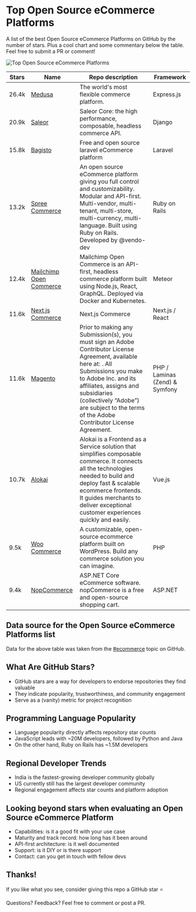 # Top Open Source eCommerce Platforms
A list of the best Open Source eCommerce Platforms on GitHub by the number of stars. Plus a cool chart and some commentary below the table. Feel free to submit a PR or comment!

![Top Open Source eCommerce Platforms](https://vendo-production-res.cloudinary.com/image/upload/w_1920/q_auto/v1734101176/docs/open-source-ecommerce-github-star-history-20241128_ckonm5.webp)

| Stars | Name | Repo description  | Framework |
| ------------- | ------------- | ------------- | ------------- |
| 26.4k  | [Medusa](https://github.com/medusajs/medusa)  | The world's most flexible commerce platform.  | Express.js  |
| 20.9k  | [Saleor](https://github.com/saleor/saleor) | Saleor Core: the high performance, composable, headless commerce API.  | Django  |
| 15.8k | [Bagisto](https://github.com/bagisto/bagisto)  | Free and open source laravel eCommerce platform  | Laravel  |
| 13.2k  | [Spree Commerce](https://github.com/spree/spree)  | An open source eCommerce platform giving you full control and customizability. Modular and API-first. Multi-vendor, multi-tenant, multi-store, multi-currency, multi-language. Built using Ruby on Rails. Developed by @vendo-dev  | Ruby on Rails  |
| 12.4k  | [Mailchimp Open Commerce](https://github.com/reactioncommerce/reaction)  | Mailchimp Open Commerce is an API-first, headless commerce platform built using Node.js, React, GraphQL. Deployed via Docker and Kubernetes.  | Meteor |
| 11.6k  | [Next.js Commerce](https://github.com/vercel/commerce)  | Next.js Commerce  | Next.js / React  |
| 11.6k  | [Magento](https://github.com/magento/magento2)  | Prior to making any Submission(s), you must sign an Adobe Contributor License Agreement, available here at: . All Submissions you make to Adobe Inc. and its affiliates, assigns and subsidiaries (collectively “Adobe”) are subject to the terms of the Adobe Contributor License Agreement.  | PHP / Laminas (Zend) & Symfony  |
| 10.7k  | [Alokai](https://github.com/vuestorefront/vue-storefront)  | Alokai is a Frontend as a Service solution that simplifies composable commerce. It connects all the technologies needed to build and deploy fast & scalable ecommerce frontends. It guides merchants to deliver exceptional customer experiences quickly and easily.  | Vue.js |
| 9.5k  | [Woo Commerce](https://github.com/woocommerce/woocommerce)  | A customizable, open-source ecommerce platform built on WordPress. Build any commerce solution you can imagine.  | PHP  |
| 9.4k  | [NopCommerce](https://github.com/nopSolutions/nopCommerce)  | ASP.NET Core eCommerce software. nopCommerce is a free and open-source shopping cart.  | ASP.NET  |

## Data source for the Open Source eCommerce Platforms list

Data for the above table was taken from the [#ecommerce](https://github.com/topics/ecommerce) topic on GitHub. 

## What Are GitHub Stars?

- GitHub stars are a way for developers to endorse repositories they find valuable
- They indicate popularity, trustworthiness, and community engagement
- Serve as a (vanity) metric for project recognition

## Programming Language Popularity

- Language popularity directly affects repository star counts
- JavaScript leads with ~20M developers, followed by Python and Java
- On the other hand, Ruby on Rails has ~1.5M developers

## Regional Developer Trends

- India is the fastest-growing developer community globally
- US currently still has the largest developer community
- Regional engagement affects star counts and platform adoption

## Looking beyond stars when evaluating an Open Source eCommerce Platform

- Capabilities: is it a good fit with your use case
- Maturity and track record: how long has it been around
- API-first architecture: is it well documented
- Support: is it DIY or is there support
- Contact: can you get in touch with fellow devs

## Thanks!

If you like what you see, consider giving this repo a GitHub star :star:

Questions? Feedback? Feel free to comment or post a PR.
